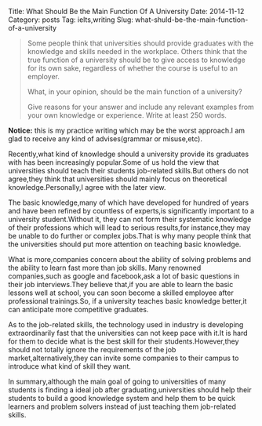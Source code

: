 Title: What Should Be the Main Function Of A University
Date: 2014-11-12
Category: posts
Tag: ielts,writing
Slug: what-shuld-be-the-main-function-of-a-university

>Some people think that universities should provide graduates with the knowledge and skills needed in the workplace. 
>Others think that the true function of a university should be to give access to knowledge for its own sake,
>regardless of whether the course is useful to an employer.
> 
>What, in your opinion, should be the main function of a university?
> 
>Give reasons for your answer and include any relevant examples from your own knowledge or experience.
>Write at least 250 words.

**Notice:** this is my practice writing  which may be the worst approach.I am glad to receive any kind of advises(grammar or misuse,etc).

Recently,what kind of knowledge should a university provide its graduates with has been increasingly popular.Some of us
hold the view that universities should teach their students job-related skills.But others do not agree,they
think that universities should mainly focus on theoretical knowledge.Personally,I agree with the later view.

The basic knowledge,many of which have developed for hundred of years and have been refined by countless of experts,is 
significantly important to a university student.Without it, they can not form their systematic knowledge of their 
professions which will lead to serious results,for instance,they may be unable to do further or complex jobs.That is why 
many people think that the universities should put more attention on teaching basic knowledge.

What is more,companies concern about the ability of solving problems and the ability to learn fast more than job skills.
Many renowned companies,such as google and facebook,ask a lot of basic questions in their job interviews.They believe 
that,if you are able to learn the basic lessons well at school, you can soon become a skilled employee after professional
trainings.So, if a university teaches basic knowledge better,it can anticipate more competitive graduates.

As to the job-related skills, the technology used in industry is developing extraordinarily fast that the universities can 
not keep pace with it.It is hard for them to decide what is the best skill for their students.However,they should not totally
ignore the requirements of the job market,alternatively,they can invite some companies to their campus to introduce what 
kind of skill they want.

In summary,although the main goal of going to universities of many students is finding a ideal job after graduating,universities
should help their students to build a good knowledge system and help them to be quick learners and problem solvers instead of
just teaching them job-related skills.